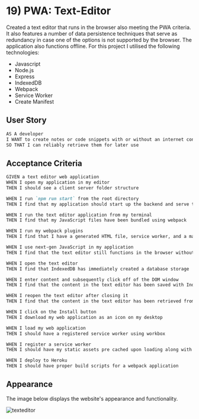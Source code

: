 # 19) PWA: Text-Editor
Created a text editor that runs in the browser also meeting the PWA criteria. It also features a number of data persistence techniques that serve as redundancy in case one of the options is not supported by the browser. The application also functions offline. For this project I utilised the following technologies:
* Javascript
* Node.js
* Express
* IndexedDB
* Webpack
* Service Worker
* Create Manifest

## User Story

```md
AS A developer
I WANT to create notes or code snippets with or without an internet connection
SO THAT I can reliably retrieve them for later use
```

## Acceptance Criteria

```md
GIVEN a text editor web application
WHEN I open my application in my editor
THEN I should see a client server folder structure

WHEN I run `npm run start` from the root directory
THEN I find that my application should start up the backend and serve the client

WHEN I run the text editor application from my terminal
THEN I find that my JavaScript files have been bundled using webpack

WHEN I run my webpack plugins
THEN I find that I have a generated HTML file, service worker, and a manifest file

WHEN I use next-gen JavaScript in my application
THEN I find that the text editor still functions in the browser without errors

WHEN I open the text editor
THEN I find that IndexedDB has immediately created a database storage

WHEN I enter content and subsequently click off of the DOM window
THEN I find that the content in the text editor has been saved with IndexedDB

WHEN I reopen the text editor after closing it
THEN I find that the content in the text editor has been retrieved from our IndexedDB

WHEN I click on the Install button
THEN I download my web application as an icon on my desktop

WHEN I load my web application
THEN I should have a registered service worker using workbox

WHEN I register a service worker
THEN I should have my static assets pre cached upon loading along with subsequent pages and static assets

WHEN I deploy to Heroku
THEN I should have proper build scripts for a webpack application
```
## Appearance
The image below displays the website's appearance and functionality.

![texteditor](https://user-images.githubusercontent.com/95111780/178164125-d67b924a-f78b-41ba-9f26-72a8eddde326.PNG)


